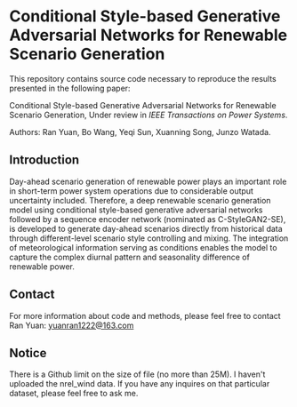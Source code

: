 # Conditional Style-based Generative Adversarial Networks for Renewable Scenario Generation
This repository contains source code necessary to reproduce the results presented in the following paper:

Conditional Style-based Generative Adversarial Networks for Renewable Scenario Generation, Under review in *IEEE Transactions on Power Systems*.

Authors: Ran Yuan, Bo Wang, Yeqi Sun, Xuanning Song, Junzo Watada.

## Introduction

Day-ahead scenario generation of renewable power plays an important role in short-term power system operations due to considerable output uncertainty included. Therefore, a deep renewable scenario generation model using conditional style-based generative adversarial networks followed by a sequence encoder network (nominated as C-StyleGAN2-SE), is developed to generate day-ahead scenarios directly from historical data through different-level scenario style controlling and mixing. The integration of meteorological information serving as conditions enables the model to capture the complex diurnal pattern and seasonality difference of renewable power.

## Contact

For more information about code and methods, please feel free to contact Ran Yuan: yuanran1222@163.com

## Notice

There is a Github limit on the size of file (no more than 25M). I haven't uploaded the nrel_wind data. If you have any inquires on that particular dataset, please feel free to ask me.
